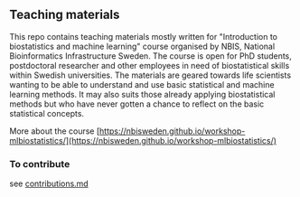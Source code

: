 ## Teaching materials

This repo contains teaching materials mostly written for "Introduction to biostatistics and machine learning" course organised by NBIS, National Bioinformatics Infrastructure Sweden. The course is open for PhD students, postdoctoral researcher and other employees in need of biostatistical skills within Swedish universities.  The materials are geared towards life scientists wanting to be able to understand and use basic statistical and machine learning methods. It may also suits those already applying biostatistical methods but who have never gotten a chance to reflect on the basic statistical concepts.

More about the course [https://nbisweden.github.io/workshop-mlbiostatistics/](https://nbisweden.github.io/workshop-mlbiostatistics/)




### To contribute
see [contributions.md](contributions.md)
